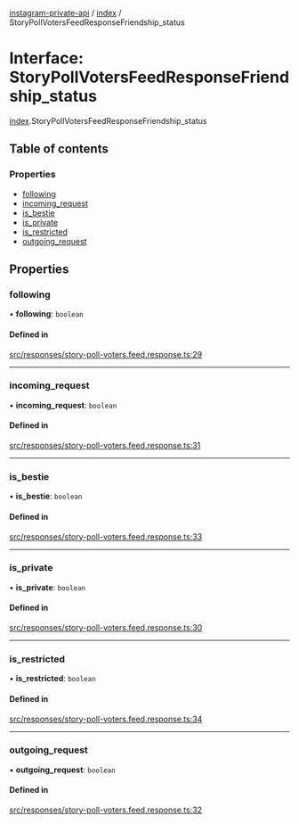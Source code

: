 [instagram-private-api](../../README.md) / [index](../../modules/index.md) / StoryPollVotersFeedResponseFriendship_status

# Interface: StoryPollVotersFeedResponseFriendship\_status

[index](../../modules/index.md).StoryPollVotersFeedResponseFriendship_status

## Table of contents

### Properties

- [following](StoryPollVotersFeedResponseFriendship_status.md#following)
- [incoming\_request](StoryPollVotersFeedResponseFriendship_status.md#incoming_request)
- [is\_bestie](StoryPollVotersFeedResponseFriendship_status.md#is_bestie)
- [is\_private](StoryPollVotersFeedResponseFriendship_status.md#is_private)
- [is\_restricted](StoryPollVotersFeedResponseFriendship_status.md#is_restricted)
- [outgoing\_request](StoryPollVotersFeedResponseFriendship_status.md#outgoing_request)

## Properties

### following

• **following**: `boolean`

#### Defined in

[src/responses/story-poll-voters.feed.response.ts:29](https://github.com/Nerixyz/instagram-private-api/blob/0e0721c/src/responses/story-poll-voters.feed.response.ts#L29)

___

### incoming\_request

• **incoming\_request**: `boolean`

#### Defined in

[src/responses/story-poll-voters.feed.response.ts:31](https://github.com/Nerixyz/instagram-private-api/blob/0e0721c/src/responses/story-poll-voters.feed.response.ts#L31)

___

### is\_bestie

• **is\_bestie**: `boolean`

#### Defined in

[src/responses/story-poll-voters.feed.response.ts:33](https://github.com/Nerixyz/instagram-private-api/blob/0e0721c/src/responses/story-poll-voters.feed.response.ts#L33)

___

### is\_private

• **is\_private**: `boolean`

#### Defined in

[src/responses/story-poll-voters.feed.response.ts:30](https://github.com/Nerixyz/instagram-private-api/blob/0e0721c/src/responses/story-poll-voters.feed.response.ts#L30)

___

### is\_restricted

• **is\_restricted**: `boolean`

#### Defined in

[src/responses/story-poll-voters.feed.response.ts:34](https://github.com/Nerixyz/instagram-private-api/blob/0e0721c/src/responses/story-poll-voters.feed.response.ts#L34)

___

### outgoing\_request

• **outgoing\_request**: `boolean`

#### Defined in

[src/responses/story-poll-voters.feed.response.ts:32](https://github.com/Nerixyz/instagram-private-api/blob/0e0721c/src/responses/story-poll-voters.feed.response.ts#L32)
